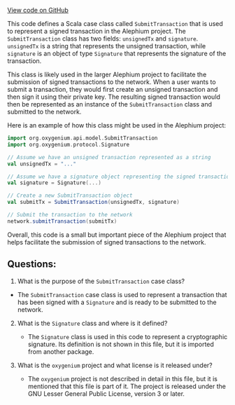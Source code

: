 [View code on GitHub](https://github.com/oxygenium/oxygenium/api/src/main/scala/org/oxygenium/api/model/SubmitTransaction.scala)

This code defines a Scala case class called `SubmitTransaction` that is used to represent a signed transaction in the Alephium project. The `SubmitTransaction` class has two fields: `unsignedTx` and `signature`. `unsignedTx` is a string that represents the unsigned transaction, while `signature` is an object of type `Signature` that represents the signature of the transaction.

This class is likely used in the larger Alephium project to facilitate the submission of signed transactions to the network. When a user wants to submit a transaction, they would first create an unsigned transaction and then sign it using their private key. The resulting signed transaction would then be represented as an instance of the `SubmitTransaction` class and submitted to the network.

Here is an example of how this class might be used in the Alephium project:

```scala
import org.oxygenium.api.model.SubmitTransaction
import org.oxygenium.protocol.Signature

// Assume we have an unsigned transaction represented as a string
val unsignedTx = "..."

// Assume we have a signature object representing the signed transaction
val signature = Signature(...)

// Create a new SubmitTransaction object
val submitTx = SubmitTransaction(unsignedTx, signature)

// Submit the transaction to the network
network.submitTransaction(submitTx)
```

Overall, this code is a small but important piece of the Alephium project that helps facilitate the submission of signed transactions to the network.
## Questions: 
 1. What is the purpose of the `SubmitTransaction` case class?
   - The `SubmitTransaction` case class is used to represent a transaction that has been signed with a `Signature` and is ready to be submitted to the network.

2. What is the `Signature` class and where is it defined?
   - The `Signature` class is used in this code to represent a cryptographic signature. Its definition is not shown in this file, but it is imported from another package.

3. What is the `oxygenium` project and what license is it released under?
   - The `oxygenium` project is not described in detail in this file, but it is mentioned that this file is part of it. The project is released under the GNU Lesser General Public License, version 3 or later.